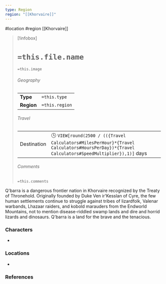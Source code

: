 ```yaml
---
type: Region
region: "[[Khorvaire]]"
---
```

 #location #region [[Khorvaire]]

> [!infobox]
> # `=this.file.name`
> `=this.image`
> ###### Geography
> |  |  |
> | ---- | ---- |
> | **Type** | `=this.type` |
> | **Region** | `=this.region` |
> ###### Travel
> |  |  |
> | ---- | ---- |
> | Destination | 🕓 `VIEW[round(2500 / (({Travel Calculators#MilesPerHour}*{Travel Calculators#HoursPerDay})*{Travel Calculators#SpeedMultiplier}),1)]` days |
> ###### Comments
> `=this.comments`

Q'barra is a dangerous frontier nation in Khorvaire recognized by the Treaty of Thronehold. Originally founded by Duke Ven ir'Kesslan of Cyre, the few human settlements continue to struggle against tribes of lizardfolk, Valenar warbands, Lhazaar raiders, and kobold marauders from the Endworld Mountains, not to mention disease-riddled swamp lands and dire and horrid lizards and dinosaurs. Q'barra is a land for the brave and the tenacious.

### Characters

* 

### Locations

* 

### References
